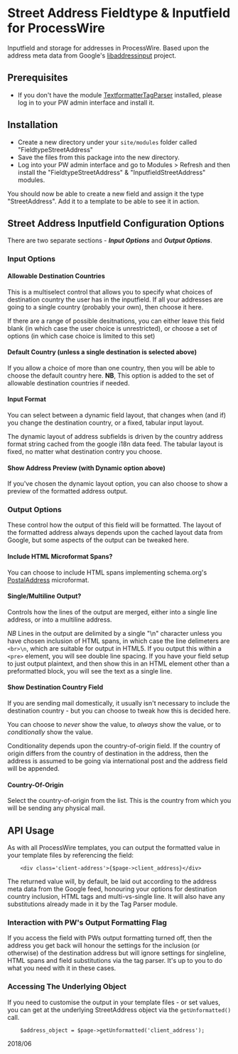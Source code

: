 Street Address Fieldtype & Inputfield for ProcessWire
=====================================================

Inputfield and storage for addresses in ProcessWire. Based upon the address meta data from Google's [libaddressinput](https://github.com/googlei18n/libaddressinput/wiki/AddressValidationMetadata) project.


Prerequisites
-------------

- If you don't have the module [TextformatterTagParser](http://modules.processwire.com/modules/textformatter-tag-parser/) installed, please log in to your PW admin interface and install it.



Installation
------------

- Create a new directory under your ```site/modules``` folder called "FieldtypeStreetAddress"
- Save the files from this package into the new directory.
- Log into your PW admin interface and go to Modules > Refresh and then install the "FieldtypeStreetAddress" & "InputfieldStreetAddress" modules.

You should now be able to create a new field and assign it the type "StreetAddress". Add it to a template to be able to see it in action.



Street Address Inputfield Configuration Options
-----------------------------------------------

There are two separate sections - ___Input Options___ and ___Output Options___.

### Input Options

#### Allowable Destination Countries

This is a multiselect control that allows you to specify what choices of destination country the user has in the inputfield. If all your addresses are going to a single country (probably your own), then choose it here.

If there are a range of possible desitnations, you can either leave this field blank (in which case the user choice is unrestricted), or choose a set of options (in which case choice is limited to this set)

#### Default Country (unless a single destination is selected above)

If you allow a choice of more than one country, then you will be able to choose the default country here. __NB__, This option is added to the set of allowable destination countries if needed.

#### Input Format

You can select between a dynamic field layout, that changes when (and if) you change the destination country, or a fixed, tabular input layout.

The dynamic layout of address subfields is driven by the country address format string cached from the google i18n data feed. The tabular layout is fixed, no matter what destination contry you choose.

#### Show Address Preview (with Dynamic option above)

If you've chosen the dynamic layout option, you can also choose to show a preview of the formatted address output.


### Output Options

These control how the output of this field will be formatted. The layout of the formatted address always depends upon the cached layout data from Google, but some aspects of the output can be tweaked here.

#### Include HTML Microformat Spans?

You can choose to include HTML spans implementing schema.org's [PostalAddress](https://schema.org/PostalAddress) microformat.

#### Single/Multiline Output?

Controls how the lines of the output are merged, either into a single line address, or into a multiline address.

_NB_ Lines in the output are delimited by a single "\n" character unless you have chosen inclusion of HTML spans, in
which case the line delimeters are ```<br>\n```, which are suitable for output in HTML5. If you output this within a
```<pre>``` element, you will see double line spacing.  If you have your field setup to just output plaintext, and then
show this in an HTML element other than a preformatted block, you will see the text as a single line.

#### Show Destination Country Field

If you are sending mail domestically, it usually isn't necessary to include the destination country - but you can choose to tweak how this is decided here.

You can choose to _never_ show the value, to _always_ show the value, or to _conditionally_ show the value.

Conditionality depends upon the country-of-origin field. If the country of origin differs from the country of destination in the address, then the address is assumed to be going via international post and the address field will be appended.

#### Country-Of-Origin

Select the country-of-origin from the list. This is the country from which you will be sending any physical mail.




API Usage
---------

As with all ProcessWire templates, you can output the formatted value in your template files by referencing the field:

```
    <div class='client-address'>{$page->client_address}</div>
```

The returned value will, by default, be laid out according to the address meta data from the Google feed, honouring your
options for destination country inclusion, HTML tags and multi-vs-single line. It will also have any substitutions already made in it by the Tag Parser module.

### Interaction with PW's Output Formatting Flag

If you access the field with PWs output formatting turned off, then the address you get back will honour the settings
for the inclusion (or otherwise) of the destination address but will ignore settings for singleline, HTML spans and
field substitutions via the tag parser. It's up to you to do what you need with it in these cases.


### Accessing The Underlying Object

If you need to customise the output in your template files - or set values, you can get at the underlying StreetAddress
object via the ```getUnformatted()``` call.

```
    $address_object = $page->getUnformatted('client_address');
```



2018/06
